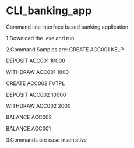 # CLI_banking_app
Command line interface based banking application

1.Download the .exe and run

2.Command Samples are:
CREATE ACC001 KELP

DEPOSIT ACC001 10000

WITHDRAW ACC001 1000

CREATE ACC002 FVTPL

DEPOSIT ACC002 10000

WITHDRAW ACC002 2000

BALANCE ACC002

BALANCE ACC001

3.Commands are case insensitive

